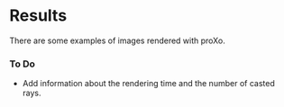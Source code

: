 # Results
There are some examples of images rendered with proXo.

### To Do
 * Add information about the rendering time and the number of casted rays.
